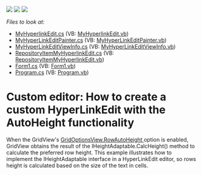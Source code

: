 <!-- default badges list -->
![](https://img.shields.io/endpoint?url=https://codecentral.devexpress.com/api/v1/VersionRange/128624236/10.2.3%2B)
[![](https://img.shields.io/badge/Open_in_DevExpress_Support_Center-FF7200?style=flat-square&logo=DevExpress&logoColor=white)](https://supportcenter.devexpress.com/ticket/details/E3173)
[![](https://img.shields.io/badge/📖_How_to_use_DevExpress_Examples-e9f6fc?style=flat-square)](https://docs.devexpress.com/GeneralInformation/403183)
<!-- default badges end -->
<!-- default file list -->
*Files to look at*:

* [MyHyperlinkEdit.cs](./CS/WindowsApplication1/CustomEditor/MyHyperlinkEdit.cs) (VB: [MyHyperlinkEdit.vb](./VB/WindowsApplication1/CustomEditor/MyHyperlinkEdit.vb))
* [MyHyperLinkEditPainter.cs](./CS/WindowsApplication1/CustomEditor/MyHyperLinkEditPainter.cs) (VB: [MyHyperLinkEditPainter.vb](./VB/WindowsApplication1/CustomEditor/MyHyperLinkEditPainter.vb))
* [MyHyperLinkEditViewInfo.cs](./CS/WindowsApplication1/CustomEditor/MyHyperLinkEditViewInfo.cs) (VB: [MyHyperLinkEditViewInfo.vb](./VB/WindowsApplication1/CustomEditor/MyHyperLinkEditViewInfo.vb))
* [RepositoryItemMyHyperlinkEdit.cs](./CS/WindowsApplication1/CustomEditor/RepositoryItemMyHyperlinkEdit.cs) (VB: [RepositoryItemMyHyperlinkEdit.vb](./VB/WindowsApplication1/CustomEditor/RepositoryItemMyHyperlinkEdit.vb))
* [Form1.cs](./CS/WindowsApplication1/Form1.cs) (VB: [Form1.vb](./VB/WindowsApplication1/Form1.vb))
* [Program.cs](./CS/WindowsApplication1/Program.cs) (VB: [Program.vb](./VB/WindowsApplication1/Program.vb))
<!-- default file list end -->
# Custom editor: How to create a custom HyperLinkEdit with the AutoHeight functionality


<p>When the GridView's <a href="http://documentation.devexpress.com/#WindowsForms/DevExpressXtraGridViewsGridGridOptionsView_RowAutoHeighttopic">GridOptionsView.RowAutoHeight </a> option is enabled, GridView obtains the result of the IHeightAdaptable.CalcHeight() method to calculate the preferred row height. This example illustrates how to implement the IHeightAdaptable interface in a HyperLinkEdit editor, so rows height is calculated based on the size of the text in cells.</p>

<br/>


